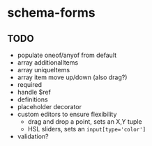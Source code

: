 # schema-forms


## TODO

- populate oneof/anyof from default
- array additionalItems
- array uniqueItems
- array item move up/down (also drag?)
- required
- handle $ref
- definitions
- placeholder decorator
- custom editors to ensure flexibility
  - drag and drop a point, sets an X,Y tuple
  - HSL sliders, sets an `input[type='color']`
- validation?